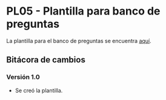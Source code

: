 # PL05 - Plantilla para banco de preguntas

La plantilla para el banco de preguntas se encuentra [aquí](https://docs.google.com/document/d/1jtoPSxA9DZX8QYkNPRpJ48LUoazNNWskvJx-aLPdJKQ/edit?usp=sharing).

## Bitácora de cambios

### Versión 1.0

- Se creó la plantilla.
